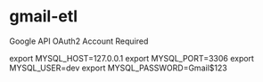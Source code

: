 # gmail-etl
Google API OAuth2 Account Required

export MYSQL_HOST=127.0.0.1
export MYSQL_PORT=3306
export MYSQL_USER=dev
export MYSQL_PASSWORD=Gmail$123